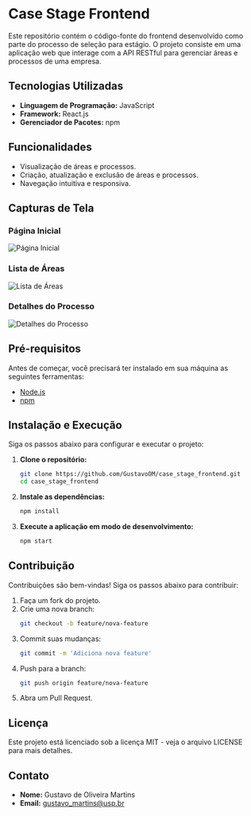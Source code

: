 # Case Stage Frontend

Este repositório contém o código-fonte do frontend desenvolvido como parte do processo de seleção para estágio. O projeto consiste em uma aplicação web que interage com a API RESTful para gerenciar áreas e processos de uma empresa.

## Tecnologias Utilizadas

- **Linguagem de Programação:** JavaScript
- **Framework:** React.js
- **Gerenciador de Pacotes:** npm

## Funcionalidades

- Visualização de áreas e processos.
- Criação, atualização e exclusão de áreas e processos.
- Navegação intuitiva e responsiva.

## Capturas de Tela

### Página Inicial

![Página Inicial](https://i.imgur.com/WF5c8dn.png)

### Lista de Áreas

![Lista de Áreas](https://i.imgur.com/T7jcYfx.png)

### Detalhes do Processo

![Detalhes do Processo](https://i.imgur.com/qr3sWDY.png)

## Pré-requisitos

Antes de começar, você precisará ter instalado em sua máquina as seguintes ferramentas:

- [Node.js](https://nodejs.org/)
- [npm](https://www.npmjs.com/)

## Instalação e Execução

Siga os passos abaixo para configurar e executar o projeto:

1. **Clone o repositório:**

   ```bash
   git clone https://github.com/GustavoOM/case_stage_frontend.git
   cd case_stage_frontend
   ```
   
2. **Instale as dependências:**

   ```bash
   npm install
   ```

3. **Execute a aplicação em modo de desenvolvimento:**

   ```bash
   npm start
   ```

## Contribuição

Contribuições são bem-vindas! Siga os passos abaixo para contribuir:

1. Faça um fork do projeto.
2. Crie uma nova branch:
   ```bash
   git checkout -b feature/nova-feature
   ```
3. Commit suas mudanças:
   ```bash
   git commit -m 'Adiciona nova feature'
   ```
4. Push para a branch:
   ```bash
   git push origin feature/nova-feature
   ```
5. Abra um Pull Request.

## Licença

Este projeto está licenciado sob a licença MIT - veja o arquivo LICENSE para mais detalhes.

## Contato

- **Nome:** Gustavo de Oliveira Martins  
- **Email:** gustavo_martins@usp.br